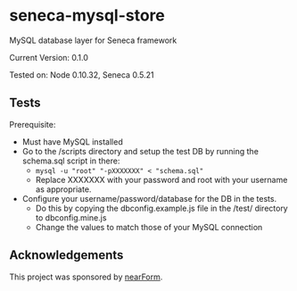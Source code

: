 seneca-mysql-store
==================

MySQL database layer for Seneca framework

Current Version: 0.1.0

Tested on: Node 0.10.32, Seneca 0.5.21

Tests
-----
Prerequisite:
* Must have MySQL installed
* Go to the /scripts directory and setup the test DB by running the schema.sql script in there:
  * `mysql -u "root" "-pXXXXXXX" < "schema.sql"`
  * Replace XXXXXXX with your password and root with your username as appropriate.
* Configure your username/password/database for the DB in the tests.
  * Do this by copying the dbconfig.example.js file in the /test/ directory to dbconfig.mine.js
  * Change the values to match those of your MySQL connection

Acknowledgements
----------------

This project was sponsored by [nearForm](http://nearform.com).

